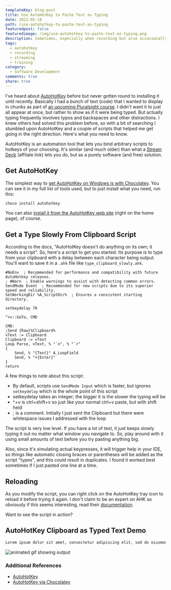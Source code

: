 ```yaml
---
templateKey: blog-post
title: Use AutoHotKey to Paste Text as Typing
date: 2021-05-18
path: /use-autohotkey-to-paste-text-as-typing
featuredpost: false
featuredimage: /img/use-autohotkey-to-paste-text-as-typing.png
description: Sometimes, especially when recording but also occasionally to get around website password-paste-protections, it's helpful to paste from your clipboard and have the text appear with a delay between each character as if it were being typed. The free AutoHotKey tool and a custom script will solve this for you.
tags:
  - autohotkey
  - recording
  - streaming
  - training
category:
  - Software Development
comments: true
share: true
---
```


I've heard about [AutoHotKey](https://www.autohotkey.com/) before but never gotten round to installing it until recently. Basically I had a bunch of text (code) that I wanted to display in chunks as part of [an upcoming Pluralsight course](https://www.pluralsight.com/authors/steve-smith). I didn't want it to just all appear at once, but rather to show as if it were being typed. But actually typing frequently involves typos and backspaces and other distractions. I knew others had solved this problem before, so with a bit of searching I stumbled upon AutoHotKey and a couple of scripts that helped me get going in the right direction. Here's what you need to know.

AutoHotKey is an automation tool that lets you bind arbitrary scripts to hotkeys of your choosing. It's similar (and much older) than what a [Stream Deck](https://amzn.to/3v4ojjQ) (affilate link) lets you do, but as a purely software (and free) solution.

## Get AutoHotKey

The simplest way to [get AutoHotKey on Windows is with Chocolatey](https://community.chocolatey.org/packages/autohotkey). You can see it in my full list of tools used, but to just install what you need, run this:

```powershell
choco install autohotkey
```

You can also [install it from the AutoHotKey web site](https://www.autohotkey.com/) (right on the home page), of course.

## Get a Type Slowly From Clipboard Script

According to the docs, "AutoHotKey doesn't do anything on its own; it needs a script". So, here's a script to get you started. Its purpose is to type from your clipboard with a delay between each character being output. You'll want to save it in a `.ahk` file like `type_clipboard_slowly.ahk`.

```autohotkey
#NoEnv  ; Recommended for performance and compatibility with future AutoHotkey releases.
; #Warn  ; Enable warnings to assist with detecting common errors.
SendMode Event  ; Recommended for new scripts due to its superior speed and reliability.
SetWorkingDir %A_ScriptDir%  ; Ensures a consistent starting directory.

setkeydelay 70

^+v::GoTo, CMD

CMD:
;Send {Raw}%Clipboard%
vText := Clipboard
Clipboard := vText
Loop Parse, vText, % "`n", % "`r"
{
    Send, % "{Text}" A_LoopField
    Send, % "+{Enter}"
}
return
```

A few things to note about this script:

- By default, scripts use `SendMode Input` which is faster, but ignores `setkeydelay` which is the whole point of this script
- setkeydelay takes an integer; the bigger it is the slower the typing will be
- ^+v is ctrl+shift+v so just like your normal ctrl+v paste, but with shift held
- ; is a comment. Initially I just sent the Clipboard but there were whitespace issues I addressed with the loop

The script is very low level. If you have a lot of text, it just keeps slowly typing it out no matter what window you navigate to. So, play around with it using small amounts of text before you try pasting anything big.

Also, since it's simulating actual keypresses, it will trigger help in your IDE, so things like automatic closing braces or parentheses will be added as the script "types", and this could result in duplicates. I found it worked best sometimes if I just pasted one line at a time.

## Reloading

As you modify the script, you can right click on the AutoHotKey tray icon to reload it before trying it again. I don't claim to be an expert on AHK so obviously if this seems interesting, read their [documentation](https://www.autohotkey.com/docs/AutoHotkey.htm).

Want to see the script in action?

## AutoHotKey Clipboard as Typed Text Demo

```markdown
Lorem ipsum dolor sit amet, consectetur adipiscing elit, sed do eiusmod tempor incididunt ut labore et dolore magna aliqua. Ut enim ad minim veniam, quis nostrud exercitation ullamco laboris nisi ut aliquip ex ea commodo consequat. Duis aute irure dolor in reprehenderit in voluptate velit esse cillum dolore eu fugiat nulla pariatur. Excepteur sint occaecat cupidatat non proident, sunt in culpa qui officia deserunt mollit anim id est laborum.
```

![animated gif showing output](/img/ahk-clipboard-as-typed-text.gif)

### Additional References

- [AutoHotKey](https://www.autohotkey.com)
- [AutoHotKey via Chocolatey](https://community.chocolatey.org/packages/autohotkey)
